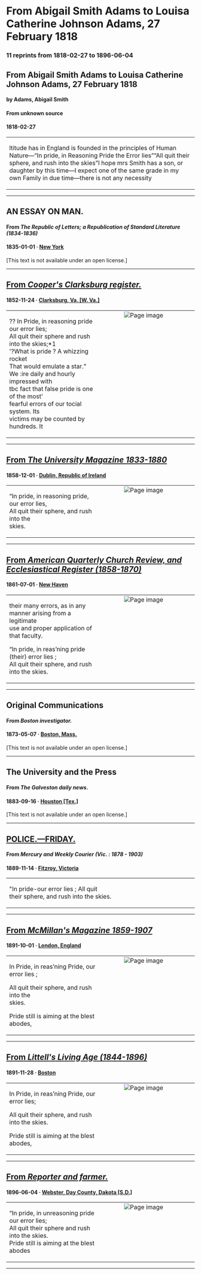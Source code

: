 
# From Abigail Smith Adams to Louisa Catherine Johnson Adams, 27 February 1818

### 11 reprints from 1818-02-27 to 1896-06-04

## From Abigail Smith Adams to Louisa Catherine Johnson Adams, 27 February 1818

#### by Adams, Abigail Smith

#### From unknown source

#### 1818-02-27

<table style="width: 100%;"><tr><td style="width: 50%">

ltitude has in England is founded in the principles of Human Nature—“In pride, in Reasoning Pride the Error lies”“All quit their sphere, and rush into the skies”I hope mrs Smith has a son, or daughter by this time—I expect one of the same grade in my own Family in due time—there is not any necessity 
</td></tr></table>

---

## AN ESSAY ON MAN.

#### From _The Republic of Letters; a Republication of Standard Literature (1834-1836)_

#### 1835-01-01 &middot; [New York](http://dbpedia.org/resource/New_York_City)

[This text is not available under an open license.]

---

## [From _Cooper's Clarksburg register._](https://www.loc.gov/resource/sn85059716/1852-11-24/ed-1/?sp=1)

#### 1852-11-24 &middot; [Clarksburg, Va. [W. Va.]](http://dbpedia.org/resource/Clarksburg%2C_West_Virginia)

<table style="width: 100%;"><tr><td style="width: 50%">

  
?? In Pride, in reasoning pride our error lies;  
All quit their sphere and rush into the skies;*1  
&#x27;?What is pride ? A whizzing rocket  
That would emulate a star.&quot;  
We :ire daily and hourly impressed with  
tbc fact that false pride is one of the most&#x27;  
fearful errors of our tocial system. Its  
victims may be counted by hundreds. It 
</td><td style="width: 50%; max-height: 75%; margin: auto; display: block;">
<img alt="Page image" src="https://tile.loc.gov/image-services/iiif/service:ndnp:wvu:batch_wvu_jordan_ver03:data:sn85059716:00202193018:1852112401:0224/pct:29.915134370579914,61.885005140255544,13.693422913719944,4.890585989132031/!600,600/0/default.jpg"/>
</td>
</tr></table>

---

## [From _The University Magazine 1833-1880_](https://archive.org/details/sim_university-magazine_1858-12_52_312/page/n35/mode/1up?view=theater)

#### 1858-12-01 &middot; [Dublin, Republic of Ireland](http://dbpedia.org/resource/Dublin)

<table style="width: 100%;"><tr><td style="width: 50%">

  
“In pride, in reasoning pride, our error lies,  
All quit their sphere, and rush into the  
skies.
</td><td style="width: 50%; max-height: 75%; margin: auto; display: block;">
<img alt="Page image" src="https://iiif.archive.org/image/iiif/2/sim_university-magazine_1858-12_52_312%2Fsim_university-magazine_1858-12_52_312_jp2.zip%2Fsim_university-magazine_1858-12_52_312_jp2%2Fsim_university-magazine_1858-12_52_312_0035.jp2/pct:59.642857142857146,74.19254658385093,33.16326530612245,3.012422360248447/600,/0/default.jpg"/>
</td>
</tr></table>

---

## [From _American Quarterly Church Review, and Ecclesiastical Register (1858-1870)_](https://archive.org/details/sim_church-review_1861-07_14_2/page/n160/mode/1up?view=theater)

#### 1861-07-01 &middot; [New Haven](http://dbpedia.org/resource/New_Haven%2C_Connecticut)

<table style="width: 100%;"><tr><td style="width: 50%">

  
their many errors, as in any manner arising from a legitimate  
use and proper application of that faculty.  
  
“In pride, in reas’ning pride (their) error lies ;  
All quit their sphere, and rush into the skies.
</td><td style="width: 50%; max-height: 75%; margin: auto; display: block;">
<img alt="Page image" src="https://iiif.archive.org/image/iiif/2/sim_church-review_1861-07_14_2%2Fsim_church-review_1861-07_14_2_jp2.zip%2Fsim_church-review_1861-07_14_2_jp2%2Fsim_church-review_1861-07_14_2_0160.jp2/pct:12.854442344045369,57.67080745341615,66.7296786389414,7.515527950310559/600,/0/default.jpg"/>
</td>
</tr></table>

---

## Original Communications

#### From _Boston investigator._

#### 1873-05-07 &middot; [Boston, Mass.](http://dbpedia.org/resource/Boston)

[This text is not available under an open license.]

---

## The University and the Press

#### From _The Galveston daily news._

#### 1883-09-16 &middot; [Houston [Tex.]](http://dbpedia.org/resource/Houston)

[This text is not available under an open license.]

---

## [POLICE.—FRIDAY.](http://trove.nla.gov.au/ndp/del/article/58466290)

#### From _Mercury and Weekly Courier (Vic. : 1878 - 1903)_

#### 1889-11-14 &middot; [Fitzroy, Victoria](http://dbpedia.org/resource/Fitzroy%2C_Victoria)

<table style="width: 100%;"><tr><td style="width: 50%">

  
&quot;In pride-our error lies ; All quit  
their sphere, and rush into the skies.
</td></tr></table>

---

## [From _McMillan's Magazine 1859-1907_](https://archive.org/details/sim_mcmillans-magazine_1891-10_64_384/page/n32/mode/1up?view=theater)

#### 1891-10-01 &middot; [London, England](http://dbpedia.org/resource/London)

<table style="width: 100%;"><tr><td style="width: 50%">

  
In Pride, in reas’ning Pride, our error lies ;  
  
All quit their sphere, and rush into the  
skies.  
  
Pride still is aiming at the blest abodes,
</td><td style="width: 50%; max-height: 75%; margin: auto; display: block;">
<img alt="Page image" src="https://iiif.archive.org/image/iiif/2/sim_mcmillans-magazine_1891-10_64_384%2Fsim_mcmillans-magazine_1891-10_64_384_jp2.zip%2Fsim_mcmillans-magazine_1891-10_64_384_jp2%2Fsim_mcmillans-magazine_1891-10_64_384_0032.jp2/pct:50.92936802973978,81.83767228177642,35.87360594795539,5.053598774885145/600,/0/default.jpg"/>
</td>
</tr></table>

---

## [From _Littell's Living Age (1844-1896)_](https://archive.org/details/sim_living-age_1891-11-28_191_2474/page/n35/mode/1up?view=theater)

#### 1891-11-28 &middot; [Boston](http://dbpedia.org/resource/Boston)

<table style="width: 100%;"><tr><td style="width: 50%">

  
In Pride, in reas’ning Pride, our error lies;  
  
All quit their sphere, and rush into the skies.  
  
Pride still is aiming at the blest abodes,
</td><td style="width: 50%; max-height: 75%; margin: auto; display: block;">
<img alt="Page image" src="https://iiif.archive.org/image/iiif/2/sim_living-age_1891-11-28_191_2474%2Fsim_living-age_1891-11-28_191_2474_jp2.zip%2Fsim_living-age_1891-11-28_191_2474_jp2%2Fsim_living-age_1891-11-28_191_2474_0035.jp2/pct:53.275862068965516,73.85346756152126,35.08620689655172,3.2997762863534676/600,/0/default.jpg"/>
</td>
</tr></table>

---

## [From _Reporter and farmer._](https://www.loc.gov/resource/sn99068116/1896-06-04/ed-1/?sp=2)

#### 1896-06-04 &middot; [Webster, Day County, Dakota [S.D.]](http://dbpedia.org/resource/Webster%2C_South_Dakota)

<table style="width: 100%;"><tr><td style="width: 50%">

  
“In pride, in unreasoning pride our error lies;  
All quit their sphere and rush into the skies.  
Pride still is aiming at the blest abodes
</td><td style="width: 50%; max-height: 75%; margin: auto; display: block;">
<img alt="Page image" src="https://tile.loc.gov/image-services/iiif/service:ndnp:sdhi:batch_sdhi_leek_ver02:data:sn99068116:00340581222:1896060401:0155/pct:23.4350608804246,66.78620398692121,14.41617233843272,1.3948950532644235/!600,600/0/default.jpg"/>
</td>
</tr></table>

---


